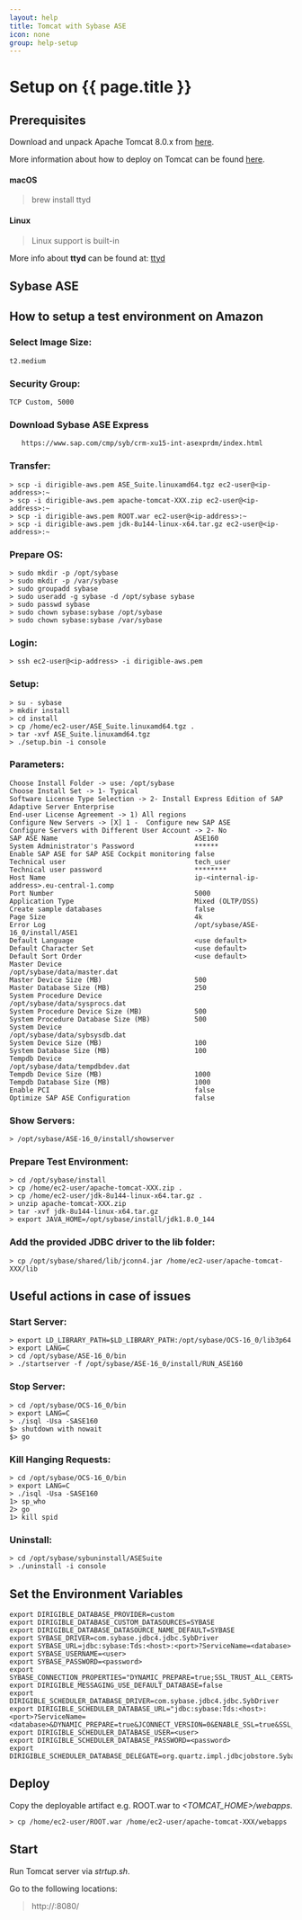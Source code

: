 ```yaml
---
layout: help
title: Tomcat with Sybase ASE
icon: none
group: help-setup
---
```


Setup on {{ page.title }}
===


Prerequisites
---

Download and unpack Apache Tomcat 8.0.x from [here](http://tomcat.apache.org/download-80.cgi).

More information about how to deploy on Tomcat can be found [here](http://tomcat.apache.org/tomcat-8.0-doc/appdev/deployment.html).

#### macOS

> brew install ttyd

#### Linux

> Linux support is built-in

More info about **ttyd** can be found at: [ttyd](https://github.com/tsl0922/ttyd)

Sybase ASE
---

How to setup a test environment on Amazon
---

### Select Image Size:

	t2.medium

### Security Group:

	TCP Custom, 5000

### Download Sybase ASE Express

       https://www.sap.com/cmp/syb/crm-xu15-int-asexprdm/index.html
       
### Transfer:

	> scp -i dirigible-aws.pem ASE_Suite.linuxamd64.tgz ec2-user@<ip-address>:~
	> scp -i dirigible-aws.pem apache-tomcat-XXX.zip ec2-user@<ip-address>:~
	> scp -i dirigible-aws.pem ROOT.war ec2-user@<ip-address>:~
	> scp -i dirigible-aws.pem jdk-8u144-linux-x64.tar.gz ec2-user@<ip-address>:~

### Prepare OS:

	> sudo mkdir -p /opt/sybase
	> sudo mkdir -p /var/sybase
	> sudo groupadd sybase
	> sudo useradd -g sybase -d /opt/sybase sybase
	> sudo passwd sybase
	> sudo chown sybase:sybase /opt/sybase
	> sudo chown sybase:sybase /var/sybase
	
### Login:

	> ssh ec2-user@<ip-address> -i dirigible-aws.pem

### Setup:

	> su - sybase
	> mkdir install
	> cd install
	> cp /home/ec2-user/ASE_Suite.linuxamd64.tgz .
	> tar -xvf ASE_Suite.linuxamd64.tgz
	> ./setup.bin -i console

### Parameters:

	Choose Install Folder -> use: /opt/sybase
	Choose Install Set -> 1- Typical
	Software License Type Selection -> 2- Install Express Edition of SAP Adaptive Server Enterprise
	End-user License Agreement -> 1) All regions
	Configure New Servers -> [X] 1 -  Configure new SAP ASE
	Configure Servers with Different User Account -> 2- No
	SAP ASE Name                                  ASE160
	System Administrator's Password               ******
	Enable SAP ASE for SAP ASE Cockpit monitoring false
	Technical user                                tech_user
	Technical user password                       ********
	Host Name                                     ip-<internal-ip-address>.eu-central-1.comp
	Port Number                                   5000
	Application Type                              Mixed (OLTP/DSS)
	Create sample databases                       false
	Page Size                                     4k
	Error Log                                     /opt/sybase/ASE-16_0/install/ASE1
	Default Language                              <use default>
	Default Character Set                         <use default>
	Default Sort Order                            <use default>
	Master Device                                 /opt/sybase/data/master.dat
	Master Device Size (MB)                       500
	Master Database Size (MB)                     250
	System Procedure Device                       /opt/sybase/data/sysprocs.dat
	System Procedure Device Size (MB)             500
	System Procedure Database Size (MB)           500
	System Device                                 /opt/sybase/data/sybsysdb.dat
	System Device Size (MB)                       100
	System Database Size (MB)                     100
	Tempdb Device                                 /opt/sybase/data/tempdbdev.dat
	Tempdb Device Size (MB)                       1000
	Tempdb Database Size (MB)                     1000
	Enable PCI                                    false
	Optimize SAP ASE Configuration                false

### Show Servers:

	> /opt/sybase/ASE-16_0/install/showserver

### Prepare Test Environment:

	> cd /opt/sybase/install
	> cp /home/ec2-user/apache-tomcat-XXX.zip .
	> cp /home/ec2-user/jdk-8u144-linux-x64.tar.gz .
	> unzip apache-tomcat-XXX.zip
	> tar -xvf jdk-8u144-linux-x64.tar.gz
	> export JAVA_HOME=/opt/sybase/install/jdk1.8.0_144

### Add the provided JDBC driver to the lib folder:

	> cp /opt/sybase/shared/lib/jconn4.jar /home/ec2-user/apache-tomcat-XXX/lib

Useful actions in case of issues
---

### Start Server:
	> export LD_LIBRARY_PATH=$LD_LIBRARY_PATH:/opt/sybase/OCS-16_0/lib3p64
	> export LANG=C
	> cd /opt/sybase/ASE-16_0/bin
	> ./startserver -f /opt/sybase/ASE-16_0/install/RUN_ASE160

### Stop Server:
	> cd /opt/sybase/OCS-16_0/bin
	> export LANG=C
	> ./isql -Usa -SASE160
	$> shutdown with nowait
	$> go

### Kill Hanging Requests:
	> cd /opt/sybase/OCS-16_0/bin
	> export LANG=C
	> ./isql -Usa -SASE160
	1> sp_who
	2> go
	1> kill spid

### Uninstall:
	> cd /opt/sybase/sybuninstall/ASESuite
	> ./uninstall -i console
	

Set the Environment Variables
---

	export DIRIGIBLE_DATABASE_PROVIDER=custom
	export DIRIGIBLE_DATABASE_CUSTOM_DATASOURCES=SYBASE
	export DIRIGIBLE_DATABASE_DATASOURCE_NAME_DEFAULT=SYBASE
	export SYBASE_DRIVER=com.sybase.jdbc4.jdbc.SybDriver
	export SYBASE_URL=jdbc:sybase:Tds:<host>:<port>?ServiceName=<database>
	export SYBASE_USERNAME=<user>
	export SYBASE_PASSWORD=<password>
	export SYBASE_CONNECTION_PROPERTIES="DYNAMIC_PREPARE=true;SSL_TRUST_ALL_CERTS=true;JCONNECT_VERSION=0;ENABLE_SSL=true;"
	export DIRIGIBLE_MESSAGING_USE_DEFAULT_DATABASE=false
	export DIRIGIBLE_SCHEDULER_DATABASE_DRIVER=com.sybase.jdbc4.jdbc.SybDriver
	export DIRIGIBLE_SCHEDULER_DATABASE_URL="jdbc:sybase:Tds:<host>:<port>?ServiceName=<database>&DYNAMIC_PREPARE=true&JCONNECT_VERSION=0&ENABLE_SSL=true&SSL_TRUST_ALL_CERTS=true"
	export DIRIGIBLE_SCHEDULER_DATABASE_USER=<user>
	export DIRIGIBLE_SCHEDULER_DATABASE_PASSWORD=<password>
	export DIRIGIBLE_SCHEDULER_DATABASE_DELEGATE=org.quartz.impl.jdbcjobstore.SybaseDelegate

Deploy
---

Copy the deployable artifact e.g. ROOT.war to *<TOMCAT_HOME>/webapps*.

	> cp /home/ec2-user/ROOT.war /home/ec2-user/apache-tomcat-XXX/webapps

Start
---

Run Tomcat server via *strtup.sh*. 

Go to the following locations: 

> http://<aws-host>:8080/

